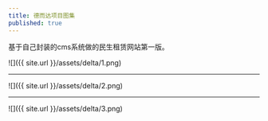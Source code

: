 ```yaml
---
title: 德而达项目图集
published: true
---
```


基于自己封装的cms系统做的民生租赁网站第一版。

![]({{ site.url }}/assets/delta/1.png)
* * *
![]({{ site.url }}/assets/delta/2.png)
* * *
![]({{ site.url }}/assets/delta/3.png)
